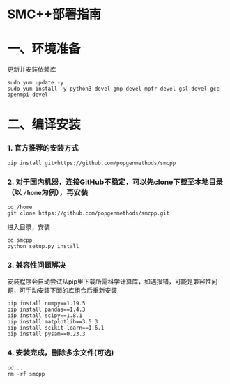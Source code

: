 # SMC++部署指南

# 一、环境准备

更新并安装依赖库

```
sudo yum update -y
sudo yum install -y python3-devel gmp-devel mpfr-devel gsl-devel gcc openmpi-devel
```

# 二、编译安装

### 1. 官方推荐的安装方式

```
pip install git+https://github.com/popgenmethods/smcpp
```

### 2. 对于国内机器，连接GitHub不稳定，可以先clone下载至本地目录（以 `/home`为例），再安装

```
cd /home
git clone https://github.com/popgenmethods/smcpp.git
```

进入目录，安装

```
cd smcpp
python setup.py install
```

### 3. 兼容性问题解决

安装程序会自动尝试从pip里下载所需科学计算库，如遇报错，可能是兼容性问题，可手动安装下面的库组合后重新安装

```
pip install numpy==1.19.5
pip install pandas==1.4.3
pip install scipy==1.8.1
pip install matplotlib==3.5.3
pip install scikit-learn==1.6.1
pip install pysam==0.23.3
```

### 4. 安装完成，删除多余文件(可选)

```
cd ..
rm -rf smcpp
```
